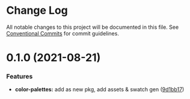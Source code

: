 # Change Log

All notable changes to this project will be documented in this file.
See [Conventional Commits](https://conventionalcommits.org) for commit guidelines.

# 0.1.0 (2021-08-21)


### Features

* **color-palettes:** add as new pkg, add assets & swatch gen ([9d1bb17](https://github.com/thi-ng/umbrella/commit/9d1bb17b4373a0cbe43705a41a4cbce353999c7e))
